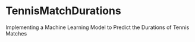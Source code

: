 # TennisMatchDurations
Implementing a Machine Learning Model to Predict the Durations of Tennis Matches
